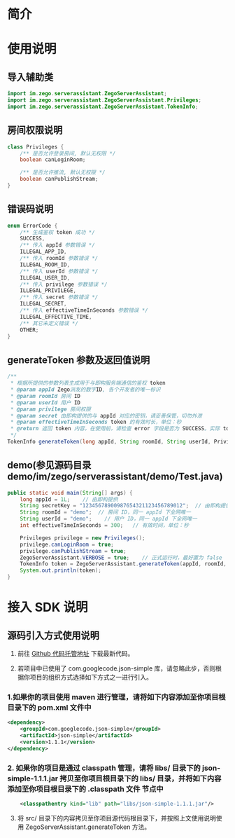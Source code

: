 # 简介

# 使用说明

## 导入辅助类

```Java
import im.zego.serverassistant.ZegoServerAssistant;
import im.zego.serverassistant.ZegoServerAssistant.Privileges;
import im.zego.serverassistant.ZegoServerAssistant.TokenInfo;
```

## 房间权限说明

```Java
class Privileges {
    /** 是否允许登录房间, 默认无权限 */
    boolean canLoginRoom;

    /** 是否允许推流, 默认无权限 */
    boolean canPublishStream;
}
```

## 错误码说明

```Java
enum ErrorCode {
    /** 生成鉴权 token 成功 */
    SUCCESS,
    /** 传入 appId 参数错误 */
    ILLEGAL_APP_ID,
    /** 传入 roomId 参数错误 */
    ILLEGAL_ROOM_ID,
    /** 传入 userId 参数错误 */
    ILLEGAL_USER_ID,
    /** 传入 privilege 参数错误 */
    ILLEGAL_PRIVILEGE,
    /** 传入 secret 参数错误 */
    ILLEGAL_SECRET,
    /** 传入 effectiveTimeInSeconds 参数错误 */
    ILLEGAL_EFFECTIVE_TIME,
    /** 其它未定义错误 */
    OTHER;
}
```

## generateToken 参数及返回值说明

```Java
/**
 * 根据所提供的参数列表生成用于与即构服务端通信的鉴权 token
 * @param appId Zego派发的数字ID, 各个开发者的唯一标识
 * @param roomId 房间 ID
 * @param userId 用户 ID
 * @param privilege 房间权限
 * @param secret 由即构提供的与 appId 对应的密钥，请妥善保管，切勿外泄
 * @param effectiveTimeInSeconds token 的有效时长，单位：秒
 * @return 返回 token 内容，在使用前，请检查 error 字段是否为 SUCCESS。实际 token 内容保存在 data 字段中
 */
TokenInfo generateToken(long appId, String roomId, String userId, Privileges privilege, String secret, int effectiveTimeInSeconds)
```

## demo(参见源码目录 demo/im/zego/serverassistant/demo/Test.java)

```Java
public static void main(String[] args) {
    long appId = 1L;    // 由即构提供
    String secretKey = "12345678900987654321123456789012";  // 由即构提供
    String roomId = "demo";  // 房间 ID，同一 appId 下全网唯一
    String userId = "demo";    // 用户 ID，同一 appId 下全网唯一
    int effectiveTimeInSeconds = 300;   // 有效时间，单位：秒

    Privileges privilege = new Privileges();
    privilege.canLoginRoom = true;
    privilege.canPublishStream = true;
    ZegoServerAssistant.VERBOSE = true;    // 正式运行时，最好置为 false
    TokenInfo token = ZegoServerAssistant.generateToken(appId, roomId, userId, privilege, secretKey, effectiveTimeInSeconds);
    System.out.println(token);
}
```

# 接入 SDK 说明

## 源码引入方式使用说明

1. 前往 [Github 代码托管地址](https://github.com/zegoim/zego_server_assistant) 下载最新代码。

2. 若项目中已使用了 com.googlecode.json-simple 库，请忽略此步，否则根据你项目的组织方式选择如下方式之一进行引入。

### 1.如果你的项目使用 maven 进行管理，请将如下内容添加至你项目根目录下的 pom.xml 文件中
```xml
<dependency>
    <groupId>com.googlecode.json-simple</groupId>
    <artifactId>json-simple</artifactId>
    <version>1.1.1</version>
</dependency>
```

### 2. 如果你的项目是通过 classpath 管理，请将 libs/ 目录下的 json-simple-1.1.1.jar 拷贝至你项目根目录下的 libs/ 目录，并将如下内容添加至你项目根目录下的 .classpath 文件 <classpath> 节点中 
```xml
    <classpathentry kind="lib" path="libs/json-simple-1.1.1.jar"/>
```

3. 将 src/ 目录下的内容拷贝至你项目源代码根目录下，并按照上文使用说明使用 ZegoServerAssistant.generateToken 方法。
